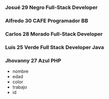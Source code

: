 ### Josué    29 Negro  Full-Stack Developer
### Alfredo  30  CAFE  Programador BB
### Carlos   28 Morado Full-Stack Developer
### Luis     25 Verde  Full Stack Developer Java
### Jhovanny 27 Azul   PHP

- nombre
- edad
- color
- trabajo
- id
